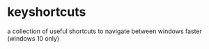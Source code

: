 # keyshortcuts
a collection of useful shortcuts to navigate between windows faster (windows 10 only)
